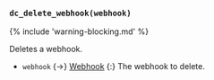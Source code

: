 ### `dc_delete_webhook(webhook)`

{% include 'warning-blocking.md' %}

Deletes a webhook.

- `webhook` {->} [Webhook](/values/webhook.md)
  {:} The webhook to delete.